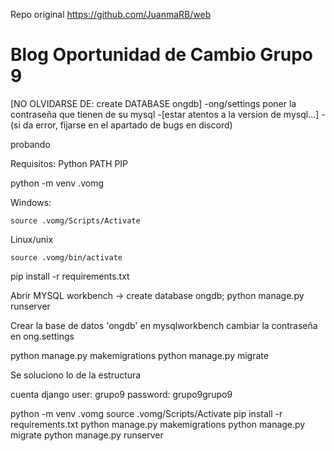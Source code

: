 Repo original https://github.com/JuanmaRB/web

# Blog Oportunidad de Cambio Grupo 9
[NO OLVIDARSE DE: create DATABASE ongdb]
-ong/settings poner la contraseña que tienen de su mysql
-[estar atentos a la version de mysql...]
-(si da error, fijarse en el apartado de bugs en discord)

probando

Requisitos:
	Python
	PATH
	PIP

python -m venv .vomg

Windows:

	source .vomg/Scripts/Activate

Linux/unix

	source .vomg/bin/activate

pip install -r requirements.txt

Abrir MYSQL workbench -> create database ongdb;
python manage.py runserver

Crear la base de datos 'ongdb' en mysqlworkbench
cambiar la contraseña en ong.settings

python manage.py makemigrations
python manage.py migrate


Se soluciono lo de la estructura

cuenta django
user: grupo9
password: grupo9grupo9

python -m venv .vomg
source .vomg/Scripts/Activate
pip install -r requirements.txt
python manage.py makemigrations
python manage.py migrate
python manage.py runserver
